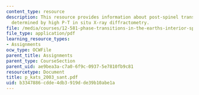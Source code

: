```yaml
---
content_type: resource
description: This resource provides information about post-spinel transition in Mg2SiO4
  determined by high P-T in situ X-ray diffractometry.
file: /media/courses/12-581-phase-transitions-in-the-earths-interior-spring-2005/b3347886cdde4db3919dde39b10abe1a_p_kats_2003_sant.pdf
file_type: application/pdf
learning_resource_types:
- Assignments
ocw_type: OCWFile
parent_title: Assignments
parent_type: CourseSection
parent_uid: ae9bea3a-c7a0-6f9c-0937-5e7810fb9c81
resourcetype: Document
title: p_kats_2003_sant.pdf
uid: b3347886-cdde-4db3-919d-de39b10abe1a
---
```

